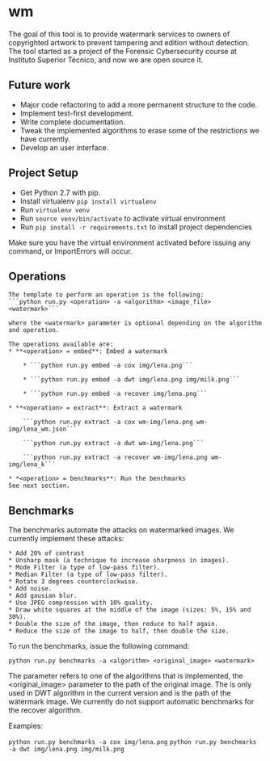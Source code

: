 # wm

The goal of this tool is to provide watermark services to owners of copyrighted artwork to prevent tampering and
edition without detection.
The tool started as a project of the Forensic Cybersecurity course at Instituto Superior Técnico, and now we are
open source it.


Future work
-----------

* Major code refactoring to add a more permanent structure to the code.
* Implement test-first development.
* Write complete documentation.
* Tweak the implemented algorithms to erase some of the restrictions we have currently.
* Develop an user interface.


Project Setup
-------------

* Get Python 2.7 with pip.
* Install virtualenv ```pip install virtualenv```
* Run ```virtualenv venv```
* Run ```source venv/bin/activate``` to activate virtual environment
* Run ```pip install -r requirements.txt``` to install project dependencies

Make sure you have the virtual environment activated before issuing any command, or ImportErrors will occur.

Operations
----------
    The template to perform an operation is the following:
    ```python run.py <operation> -a <algorithm> <image_file> <watermark>```

    where the <watermark> parameter is optional depending on the algorithm and operation.

    The operations available are:
    * **<operation> = embed**: Embed a watermark

        * ```python run.py embed -a cox img/lena.png```

        * ```python run.py embed -a dwt img/lena.png img/milk.png```

        * ```python run.py embed -a recover img/lena.png```

    * **<operation> = extract**: Extract a watermark

        ```python run.py extract -a cox wm-img/lena.png wm-img/lena_wm.json```

        ```python run.py extract -a dwt wm-img/lena.png```

        ```python run.py extract -a recover wm-img/lena.png wm-img/lena_k```

    * *<operation> = benchmarks**: Run the benchmarks
    See next section.

Benchmarks
----------

The benchmarks automate the attacks on watermarked images. We currently implement these attacks:

    * Add 20% of contrast
    * Unsharp mask (a technique to increase sharpness in images).
    * Mode Filter (a type of low-pass filter).
    * Median Filter (a type of low-pass filter).
    * Rotate 3 degrees counterclockwise.
    * Add noise.
    * Add gausian blur.
    * Use JPEG compression with 10% quality.
    * Draw white squares at the middle of the image (sizes: 5%, 15% and 30%).
    * Double the size of the image, then reduce to half again.
    * Reduce the size of the image to half, then double the size.

To run the benchmarks, issue the following command:

```python run.py benchmarks -a <algorithm> <original_image> <watermark>```

The <algorithm> parameter refers to one of the algorithms that is implemented, the <original_image> parameter
to the path of the original image. The <watermark> is only used in DWT algorithm in the current version and is
the path of the watermark image.
We currently do not support automatic benchmarks for the recover algorithm.

Examples:

```python run.py benchmarks -a cox img/lena.png```
```python run.py benchmarks -a dwt img/lena.png img/milk.png```


